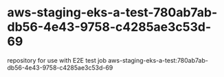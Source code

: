 # aws-staging-eks-a-test-780ab7ab-db56-4e43-9758-c4285ae3c53d-69
repository for use with E2E test job aws-staging-eks-a-test:780ab7ab-db56-4e43-9758-c4285ae3c53d-69

